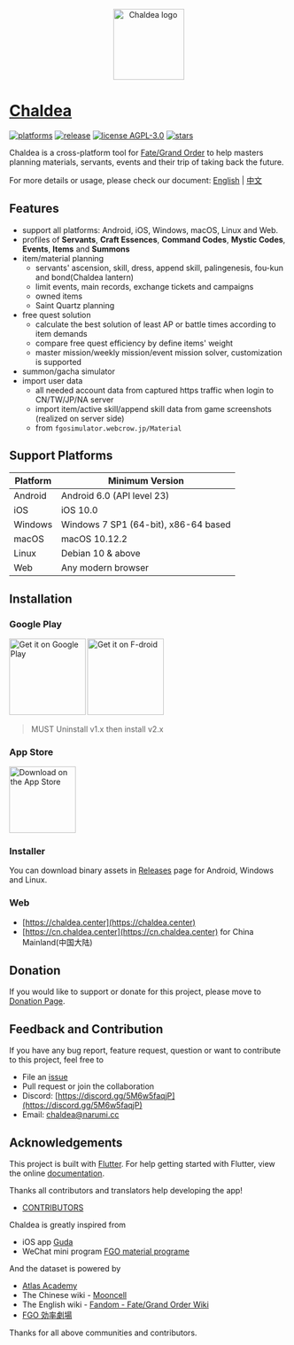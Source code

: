 <p align="center"><img alt="Chaldea logo" src="https://raw.githubusercontent.com/chaldea-center/chaldea/master/res/img/launcher_icon/app_icon_rounded.png" width="128"></p>

# [Chaldea](https://github.com/chaldea-center/chaldea)

[![platforms](https://img.shields.io/badge/platform-web_|_android_|_ios_|_windows_|_macos-blue)](https://github.com/chaldea-center/chaldea/releases)
[![release](https://img.shields.io/github/v/release/chaldea-center/chaldea?sort=semver)](https://github.com/chaldea-center/chaldea/releases)
[![license AGPL-3.0](https://img.shields.io/github/license/chaldea-center/chaldea.svg?style=flat)](https://github.com/chaldea-center/chaldea/blob/master/LICENSE)
[![stars](https://img.shields.io/github/stars/chaldea-center/chaldea?style=social)](https://github.com/chaldea-center/chaldea/stargazers)

Chaldea is a cross-platform tool for [Fate/Grand Order](https://www.fate-go.jp) to help masters planning materials, servants, events and their trip of taking back the future.

For more details or usage, please check our document: [English](https://docs.chaldea.center)
| [中文](https://docs.chaldea.center/zh/)

## Features

- support all platforms: Android, iOS, Windows, macOS, Linux and Web.
- profiles of **Servants**, **Craft Essences**, **Command Codes**, **Mystic Codes**, **Events**,
  **Items** and **Summons**
- item/material planning
  - servants' ascension, skill, dress, append skill, palingenesis, fou-kun and bond(Chaldea lantern)
  - limit events, main records, exchange tickets and campaigns
  - owned items
  - Saint Quartz planning
- free quest solution
  - calculate the best solution of least AP or battle times according to item demands
  - compare free quest efficiency by define items' weight
  - master mission/weekly mission/event mission solver, customization is supported
- summon/gacha simulator
- import user data
  - all needed account data from captured https traffic when login to CN/TW/JP/NA server
  - import item/active skill/append skill data from game screenshots (realized on server side)
  - from `fgosimulator.webcrow.jp/Material`

## Support Platforms

| Platform | Minimum Version                      |
| -------- | ------------------------------------ |
| Android  | Android 6.0 (API level 23)           |
| iOS      | iOS 10.0                             |
| Windows  | Windows 7 SP1 (64-bit), x86-64 based |
| macOS    | macOS 10.12.2                        |
| Linux    | Debian 10 & above                    |
| Web      | Any modern browser                   |

## Installation

### Google Play

[<img alt='Get it on Google Play' src='https://play.google.com/intl/en_us/badges/static/images/badges/en_badge_web_generic.png' width="137.5px"/>](https://play.google.com/store/apps/details?id=cc.narumi.chaldea)
[<img alt='Get it on F-droid' src='https://fdroid.gitlab.io/artwork/badge/get-it-on.png' width="137.5px"/>](https://f-droid.org/packages/cc.narumi.chaldea.fdroid/)

> MUST Uninstall v1.x then install v2.x

### App Store

[<img src="https://tools.applemediaservices.com/api/badges/download-on-the-app-store/black/en-US?size=250x83&amp;releaseDate=1610841600&h=cb0adac232fdd6b88894f78b2f349b6e" alt="Download on the App Store" width="120px">](https://apps.apple.com/us/app/chaldea/id1548713491?itsct=apps_box&itscg=30200)

### Installer

You can download binary assets in [Releases](https://github.com/chaldea-center/chaldea/releases)
page for Android, Windows and Linux.

### Web

- [https://chaldea.center](https://chaldea.center)
- [https://cn.chaldea.center](https://cn.chaldea.center) for China Mainland(中国大陆)

## Donation

If you would like to support or donate for this project, please move
to [Donation Page](https://docs.chaldea.center/donation.html).

## Feedback and Contribution

If you have any bug report, feature request, question or want to contribute to this project, feel free to

- File an [issue](https://github.com/chaldea-center/chaldea/issues/new/choose)
- Pull request or join the collaboration
- Discord: [https://discord.gg/5M6w5faqjP](https://discord.gg/5M6w5faqjP)
- Email: [chaldea@narumi.cc](mailto:chaldea@narumi.cc)

## Acknowledgements

This project is built with [Flutter](https://flutter.dev). For help getting started with Flutter, view the online [documentation](https://flutter.dev).

Thanks all contributors and translators help developing the app!
- [CONTRIBUTORS](./CONTRIBUTORS)

Chaldea is greatly inspired from

- iOS app [Guda](https://apps.apple.com/sg/app/guda/id1229055088)
- WeChat mini program [FGO material programe](https://github.com/lacus87/fgo)

And the dataset is powered by

- [Atlas Academy](https://atlasacademy.io/)
- The Chinese wiki - [Mooncell](https://fgo.wiki)
- The English wiki - [Fandom - Fate/Grand Order Wiki](https://fategrandorder.fandom.com/wiki/)
- [FGO 効率劇場](https://sites.google.com/view/fgo-domus-aurea)

Thanks for all above communities and contributors.
